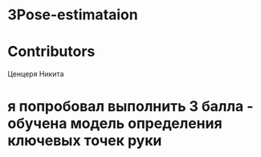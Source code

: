 # 3Pose-estimataion




# Contributors

Ценцеря Никита


# я попробовал выполнить 3 балла - обучена модель определения ключевых точек руки

